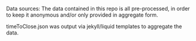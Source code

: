 Data sources: The data contained in this repo is all pre-processed, in order to keep it anonymous and/or only provided in aggregate form. 

timeToClose.json was output via jekyll/liquid templates to aggregate the data. 

